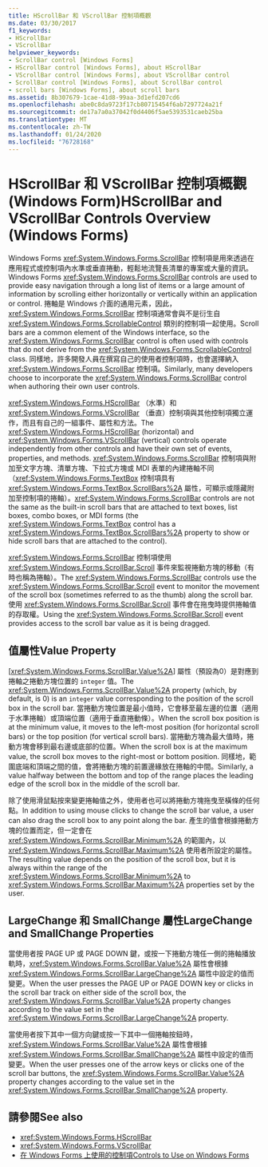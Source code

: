 ```yaml
---
title: HScrollBar 和 VScrollBar 控制項概觀
ms.date: 03/30/2017
f1_keywords:
- HScrollBar
- VScrollBar
helpviewer_keywords:
- ScrollBar control [Windows Forms]
- HScrollBar control [Windows Forms], about HScrollBar
- VScrollBar control [Windows Forms], about VScrollBar control
- ScrollBar control [Windows Forms], about ScrollBar control
- scroll bars [Windows Forms], about scroll bars
ms.assetid: 8b307679-1cae-41d8-99aa-3d1efd207cd6
ms.openlocfilehash: abe0c8da9723f17cb80715454f6ab7297724a21f
ms.sourcegitcommit: de17a7a0a37042f0d4406f5ae5393531caeb25ba
ms.translationtype: MT
ms.contentlocale: zh-TW
ms.lasthandoff: 01/24/2020
ms.locfileid: "76728168"
---
```

# <a name="hscrollbar-and-vscrollbar-controls-overview-windows-forms"></a><span data-ttu-id="5a280-102">HScrollBar 和 VScrollBar 控制項概觀 (Windows Form)</span><span class="sxs-lookup"><span data-stu-id="5a280-102">HScrollBar and VScrollBar Controls Overview (Windows Forms)</span></span>
<span data-ttu-id="5a280-103">Windows Forms <xref:System.Windows.Forms.ScrollBar> 控制項是用來透過在應用程式或控制項內水準或垂直捲動，輕鬆地流覽長清單的專案或大量的資訊。</span><span class="sxs-lookup"><span data-stu-id="5a280-103">Windows Forms <xref:System.Windows.Forms.ScrollBar> controls are used to provide easy navigation through a long list of items or a large amount of information by scrolling either horizontally or vertically within an application or control.</span></span> <span data-ttu-id="5a280-104">捲軸是 Windows 介面的通用元素，因此，<xref:System.Windows.Forms.ScrollBar> 控制項通常會與不是衍生自 <xref:System.Windows.Forms.ScrollableControl> 類別的控制項一起使用。</span><span class="sxs-lookup"><span data-stu-id="5a280-104">Scroll bars are a common element of the Windows interface, so the <xref:System.Windows.Forms.ScrollBar> control is often used with controls that do not derive from the <xref:System.Windows.Forms.ScrollableControl> class.</span></span> <span data-ttu-id="5a280-105">同樣地，許多開發人員在撰寫自己的使用者控制項時，也會選擇納入 <xref:System.Windows.Forms.ScrollBar> 控制項。</span><span class="sxs-lookup"><span data-stu-id="5a280-105">Similarly, many developers choose to incorporate the <xref:System.Windows.Forms.ScrollBar> control when authoring their own user controls.</span></span>  
  
 <span data-ttu-id="5a280-106"><xref:System.Windows.Forms.HScrollBar> （水準）和 <xref:System.Windows.Forms.VScrollBar> （垂直）控制項與其他控制項獨立運作，而且有自己的一組事件、屬性和方法。</span><span class="sxs-lookup"><span data-stu-id="5a280-106">The <xref:System.Windows.Forms.HScrollBar> (horizontal) and <xref:System.Windows.Forms.VScrollBar> (vertical) controls operate independently from other controls and have their own set of events, properties, and methods.</span></span> <span data-ttu-id="5a280-107"><xref:System.Windows.Forms.ScrollBar> 控制項與附加至文字方塊、清單方塊、下拉式方塊或 MDI 表單的內建捲軸不同（<xref:System.Windows.Forms.TextBox> 控制項具有 <xref:System.Windows.Forms.TextBox.ScrollBars%2A> 屬性，可顯示或隱藏附加至控制項的捲軸）。</span><span class="sxs-lookup"><span data-stu-id="5a280-107"><xref:System.Windows.Forms.ScrollBar> controls are not the same as the built-in scroll bars that are attached to text boxes, list boxes, combo boxes, or MDI forms (the <xref:System.Windows.Forms.TextBox> control has a <xref:System.Windows.Forms.TextBox.ScrollBars%2A> property to show or hide scroll bars that are attached to the control).</span></span>  
  
 <span data-ttu-id="5a280-108"><xref:System.Windows.Forms.ScrollBar> 控制項使用 <xref:System.Windows.Forms.ScrollBar.Scroll> 事件來監視捲動方塊的移動（有時也稱為捲軸）。</span><span class="sxs-lookup"><span data-stu-id="5a280-108">The <xref:System.Windows.Forms.ScrollBar> controls use the <xref:System.Windows.Forms.ScrollBar.Scroll> event to monitor the movement of the scroll box (sometimes referred to as the thumb) along the scroll bar.</span></span> <span data-ttu-id="5a280-109">使用 <xref:System.Windows.Forms.ScrollBar.Scroll> 事件會在拖曳時提供捲軸值的存取權。</span><span class="sxs-lookup"><span data-stu-id="5a280-109">Using the <xref:System.Windows.Forms.ScrollBar.Scroll> event provides access to the scroll bar value as it is being dragged.</span></span>  
  
## <a name="value-property"></a><span data-ttu-id="5a280-110">值屬性</span><span class="sxs-lookup"><span data-stu-id="5a280-110">Value Property</span></span>  
 <span data-ttu-id="5a280-111">[<xref:System.Windows.Forms.ScrollBar.Value%2A>] 屬性（預設為0）是對應到捲軸之捲動方塊位置的 `integer` 值。</span><span class="sxs-lookup"><span data-stu-id="5a280-111">The <xref:System.Windows.Forms.ScrollBar.Value%2A> property (which, by default, is 0) is an `integer` value corresponding to the position of the scroll box in the scroll bar.</span></span> <span data-ttu-id="5a280-112">當捲動方塊位置是最小值時，它會移至最左邊的位置（適用于水準捲軸）或頂端位置（適用于垂直捲動條）。</span><span class="sxs-lookup"><span data-stu-id="5a280-112">When the scroll box position is at the minimum value, it moves to the left-most position (for horizontal scroll bars) or the top position (for vertical scroll bars).</span></span> <span data-ttu-id="5a280-113">當捲動方塊為最大值時，捲動方塊會移到最右邊或底部的位置。</span><span class="sxs-lookup"><span data-stu-id="5a280-113">When the scroll box is at the maximum value, the scroll box moves to the right-most or bottom position.</span></span> <span data-ttu-id="5a280-114">同樣地，範圍底端和頂端之間的值，會將捲動方塊的前置邊緣放在捲軸的中間。</span><span class="sxs-lookup"><span data-stu-id="5a280-114">Similarly, a value halfway between the bottom and top of the range places the leading edge of the scroll box in the middle of the scroll bar.</span></span>  
  
 <span data-ttu-id="5a280-115">除了使用滑鼠點按來變更捲軸值之外，使用者也可以將捲動方塊拖曳至橫條的任何點。</span><span class="sxs-lookup"><span data-stu-id="5a280-115">In addition to using mouse clicks to change the scroll bar value, a user can also drag the scroll box to any point along the bar.</span></span> <span data-ttu-id="5a280-116">產生的值會根據捲動方塊的位置而定，但一定會在 <xref:System.Windows.Forms.ScrollBar.Minimum%2A> 的範圍內，以 <xref:System.Windows.Forms.ScrollBar.Maximum%2A> 使用者所設定的屬性。</span><span class="sxs-lookup"><span data-stu-id="5a280-116">The resulting value depends on the position of the scroll box, but it is always within the range of the <xref:System.Windows.Forms.ScrollBar.Minimum%2A> to <xref:System.Windows.Forms.ScrollBar.Maximum%2A> properties set by the user.</span></span>  
  
## <a name="largechange-and-smallchange-properties"></a><span data-ttu-id="5a280-117">LargeChange 和 SmallChange 屬性</span><span class="sxs-lookup"><span data-stu-id="5a280-117">LargeChange and SmallChange Properties</span></span>  
 <span data-ttu-id="5a280-118">當使用者按 PAGE UP 或 PAGE DOWN 鍵，或按一下捲動方塊任一側的捲軸播放軌時，<xref:System.Windows.Forms.ScrollBar.Value%2A> 屬性會根據 <xref:System.Windows.Forms.ScrollBar.LargeChange%2A> 屬性中設定的值而變更。</span><span class="sxs-lookup"><span data-stu-id="5a280-118">When the user presses the PAGE UP or PAGE DOWN key or clicks in the scroll bar track on either side of the scroll box, the <xref:System.Windows.Forms.ScrollBar.Value%2A> property changes according to the value set in the <xref:System.Windows.Forms.ScrollBar.LargeChange%2A> property.</span></span>  
  
 <span data-ttu-id="5a280-119">當使用者按下其中一個方向鍵或按一下其中一個捲軸按鈕時，<xref:System.Windows.Forms.ScrollBar.Value%2A> 屬性會根據 <xref:System.Windows.Forms.ScrollBar.SmallChange%2A> 屬性中設定的值而變更。</span><span class="sxs-lookup"><span data-stu-id="5a280-119">When the user presses one of the arrow keys or clicks one of the scroll bar buttons, the <xref:System.Windows.Forms.ScrollBar.Value%2A> property changes according to the value set in the <xref:System.Windows.Forms.ScrollBar.SmallChange%2A> property.</span></span>  
  
## <a name="see-also"></a><span data-ttu-id="5a280-120">請參閱</span><span class="sxs-lookup"><span data-stu-id="5a280-120">See also</span></span>

- <xref:System.Windows.Forms.HScrollBar>
- <xref:System.Windows.Forms.VScrollBar>
- [<span data-ttu-id="5a280-121">在 Windows Forms 上使用的控制項</span><span class="sxs-lookup"><span data-stu-id="5a280-121">Controls to Use on Windows Forms</span></span>](controls-to-use-on-windows-forms.md)
